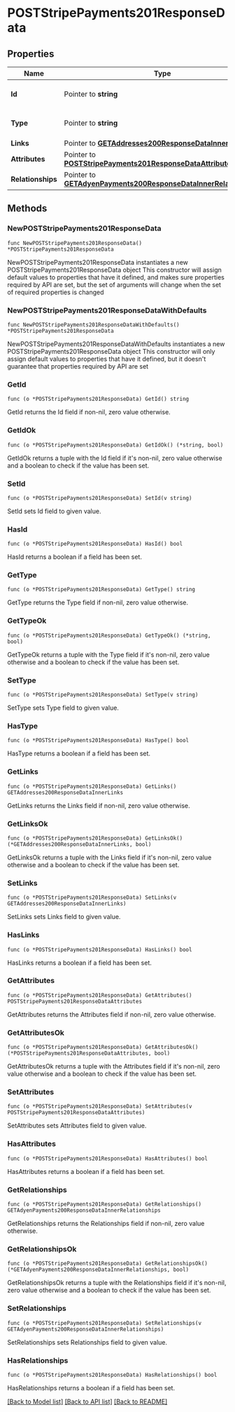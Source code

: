 # POSTStripePayments201ResponseData

## Properties

Name | Type | Description | Notes
------------ | ------------- | ------------- | -------------
**Id** | Pointer to **string** | The resource&#39;s id | [optional] 
**Type** | Pointer to **string** | The resource&#39;s type | [optional] [default to "stripe_payments"]
**Links** | Pointer to [**GETAddresses200ResponseDataInnerLinks**](GETAddresses200ResponseDataInnerLinks.md) |  | [optional] 
**Attributes** | Pointer to [**POSTStripePayments201ResponseDataAttributes**](POSTStripePayments201ResponseDataAttributes.md) |  | [optional] 
**Relationships** | Pointer to [**GETAdyenPayments200ResponseDataInnerRelationships**](GETAdyenPayments200ResponseDataInnerRelationships.md) |  | [optional] 

## Methods

### NewPOSTStripePayments201ResponseData

`func NewPOSTStripePayments201ResponseData() *POSTStripePayments201ResponseData`

NewPOSTStripePayments201ResponseData instantiates a new POSTStripePayments201ResponseData object
This constructor will assign default values to properties that have it defined,
and makes sure properties required by API are set, but the set of arguments
will change when the set of required properties is changed

### NewPOSTStripePayments201ResponseDataWithDefaults

`func NewPOSTStripePayments201ResponseDataWithDefaults() *POSTStripePayments201ResponseData`

NewPOSTStripePayments201ResponseDataWithDefaults instantiates a new POSTStripePayments201ResponseData object
This constructor will only assign default values to properties that have it defined,
but it doesn't guarantee that properties required by API are set

### GetId

`func (o *POSTStripePayments201ResponseData) GetId() string`

GetId returns the Id field if non-nil, zero value otherwise.

### GetIdOk

`func (o *POSTStripePayments201ResponseData) GetIdOk() (*string, bool)`

GetIdOk returns a tuple with the Id field if it's non-nil, zero value otherwise
and a boolean to check if the value has been set.

### SetId

`func (o *POSTStripePayments201ResponseData) SetId(v string)`

SetId sets Id field to given value.

### HasId

`func (o *POSTStripePayments201ResponseData) HasId() bool`

HasId returns a boolean if a field has been set.

### GetType

`func (o *POSTStripePayments201ResponseData) GetType() string`

GetType returns the Type field if non-nil, zero value otherwise.

### GetTypeOk

`func (o *POSTStripePayments201ResponseData) GetTypeOk() (*string, bool)`

GetTypeOk returns a tuple with the Type field if it's non-nil, zero value otherwise
and a boolean to check if the value has been set.

### SetType

`func (o *POSTStripePayments201ResponseData) SetType(v string)`

SetType sets Type field to given value.

### HasType

`func (o *POSTStripePayments201ResponseData) HasType() bool`

HasType returns a boolean if a field has been set.

### GetLinks

`func (o *POSTStripePayments201ResponseData) GetLinks() GETAddresses200ResponseDataInnerLinks`

GetLinks returns the Links field if non-nil, zero value otherwise.

### GetLinksOk

`func (o *POSTStripePayments201ResponseData) GetLinksOk() (*GETAddresses200ResponseDataInnerLinks, bool)`

GetLinksOk returns a tuple with the Links field if it's non-nil, zero value otherwise
and a boolean to check if the value has been set.

### SetLinks

`func (o *POSTStripePayments201ResponseData) SetLinks(v GETAddresses200ResponseDataInnerLinks)`

SetLinks sets Links field to given value.

### HasLinks

`func (o *POSTStripePayments201ResponseData) HasLinks() bool`

HasLinks returns a boolean if a field has been set.

### GetAttributes

`func (o *POSTStripePayments201ResponseData) GetAttributes() POSTStripePayments201ResponseDataAttributes`

GetAttributes returns the Attributes field if non-nil, zero value otherwise.

### GetAttributesOk

`func (o *POSTStripePayments201ResponseData) GetAttributesOk() (*POSTStripePayments201ResponseDataAttributes, bool)`

GetAttributesOk returns a tuple with the Attributes field if it's non-nil, zero value otherwise
and a boolean to check if the value has been set.

### SetAttributes

`func (o *POSTStripePayments201ResponseData) SetAttributes(v POSTStripePayments201ResponseDataAttributes)`

SetAttributes sets Attributes field to given value.

### HasAttributes

`func (o *POSTStripePayments201ResponseData) HasAttributes() bool`

HasAttributes returns a boolean if a field has been set.

### GetRelationships

`func (o *POSTStripePayments201ResponseData) GetRelationships() GETAdyenPayments200ResponseDataInnerRelationships`

GetRelationships returns the Relationships field if non-nil, zero value otherwise.

### GetRelationshipsOk

`func (o *POSTStripePayments201ResponseData) GetRelationshipsOk() (*GETAdyenPayments200ResponseDataInnerRelationships, bool)`

GetRelationshipsOk returns a tuple with the Relationships field if it's non-nil, zero value otherwise
and a boolean to check if the value has been set.

### SetRelationships

`func (o *POSTStripePayments201ResponseData) SetRelationships(v GETAdyenPayments200ResponseDataInnerRelationships)`

SetRelationships sets Relationships field to given value.

### HasRelationships

`func (o *POSTStripePayments201ResponseData) HasRelationships() bool`

HasRelationships returns a boolean if a field has been set.


[[Back to Model list]](../README.md#documentation-for-models) [[Back to API list]](../README.md#documentation-for-api-endpoints) [[Back to README]](../README.md)


